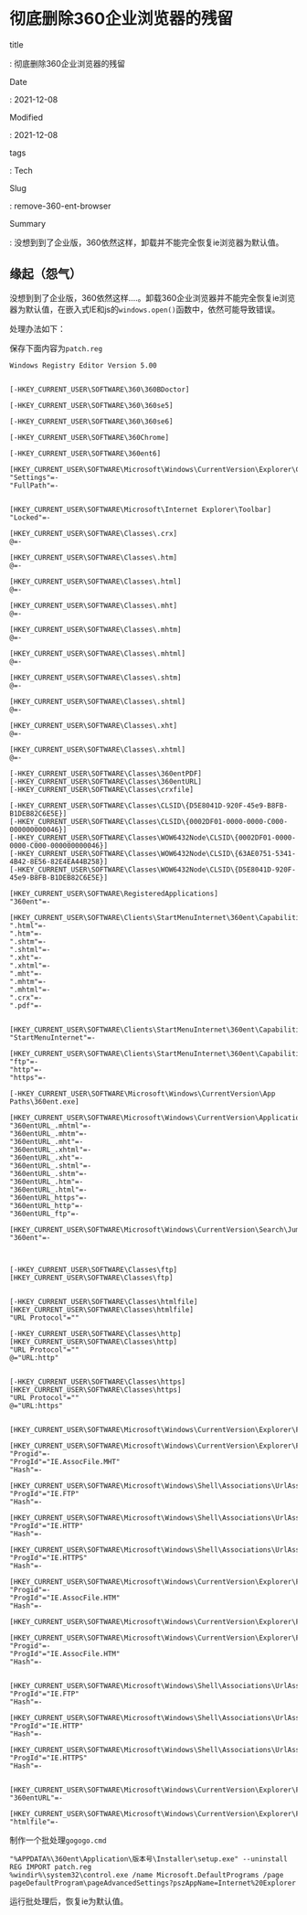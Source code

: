 # 彻底删除360企业浏览器的残留

title

:   彻底删除360企业浏览器的残留

Date

:   2021-12-08

Modified

:   2021-12-08

tags

:   Tech

Slug

:   remove-360-ent-browser

Summary

:   没想到到了企业版，360依然这样，卸载并不能完全恢复ie浏览器为默认值。

## 缘起（怨气）

没想到到了企业版，360依然这样....。卸载360企业浏览器并不能完全恢复ie浏览器为默认值，在嵌入式IE和js的`windows.open()`函数中，依然可能导致错误。

处理办法如下：

保存下面内容为`patch.reg`

    Windows Registry Editor Version 5.00


    [-HKEY_CURRENT_USER\SOFTWARE\360\360BDoctor]

    [-HKEY_CURRENT_USER\SOFTWARE\360\360se5]

    [-HKEY_CURRENT_USER\SOFTWARE\360\360se6]

    [-HKEY_CURRENT_USER\SOFTWARE\360Chrome]

    [-HKEY_CURRENT_USER\SOFTWARE\360ent6]

    [HKEY_CURRENT_USER\SOFTWARE\Microsoft\Windows\CurrentVersion\Explorer\CabinetState]
    "Settings"=-
    "FullPath"=-


    [HKEY_CURRENT_USER\SOFTWARE\Microsoft\Internet Explorer\Toolbar]
    "Locked"=-

    [HKEY_CURRENT_USER\SOFTWARE\Classes\.crx]
    @=-

    [HKEY_CURRENT_USER\SOFTWARE\Classes\.htm]
    @=-

    [HKEY_CURRENT_USER\SOFTWARE\Classes\.html]
    @=-

    [HKEY_CURRENT_USER\SOFTWARE\Classes\.mht]
    @=-

    [HKEY_CURRENT_USER\SOFTWARE\Classes\.mhtm]
    @=-

    [HKEY_CURRENT_USER\SOFTWARE\Classes\.mhtml]
    @=-

    [HKEY_CURRENT_USER\SOFTWARE\Classes\.shtm]
    @=-

    [HKEY_CURRENT_USER\SOFTWARE\Classes\.shtml]
    @=-

    [HKEY_CURRENT_USER\SOFTWARE\Classes\.xht]
    @=-

    [HKEY_CURRENT_USER\SOFTWARE\Classes\.xhtml]
    @=-

    [-HKEY_CURRENT_USER\SOFTWARE\Classes\360entPDF]
    [-HKEY_CURRENT_USER\SOFTWARE\Classes\360entURL]
    [-HKEY_CURRENT_USER\SOFTWARE\Classes\crxfile]

    [-HKEY_CURRENT_USER\SOFTWARE\Classes\CLSID\{D5E8041D-920F-45e9-B8FB-B1DEB82C6E5E}]
    [-HKEY_CURRENT_USER\SOFTWARE\Classes\CLSID\{0002DF01-0000-0000-C000-000000000046}]
    [-HKEY_CURRENT_USER\SOFTWARE\Classes\WOW6432Node\CLSID\{0002DF01-0000-0000-C000-000000000046}]
    [-HKEY_CURRENT_USER\SOFTWARE\Classes\WOW6432Node\CLSID\{63AE0751-5341-4B42-8E56-82E4EA44B258}]
    [-HKEY_CURRENT_USER\SOFTWARE\Classes\WOW6432Node\CLSID\{D5E8041D-920F-45e9-B8FB-B1DEB82C6E5E}]

    [HKEY_CURRENT_USER\SOFTWARE\RegisteredApplications]
    "360ent"=-

    [HKEY_CURRENT_USER\SOFTWARE\Clients\StartMenuInternet\360ent\Capabilities\FileAssociations]
    ".html"=-
    ".htm"=-
    ".shtm"=-
    ".shtml"=-
    ".xht"=-
    ".xhtml"=-
    ".mht"=-
    ".mhtm"=-
    ".mhtml"=-
    ".crx"=-
    ".pdf"=-


    [HKEY_CURRENT_USER\SOFTWARE\Clients\StartMenuInternet\360ent\Capabilities\StartMenu]
    "StartMenuInternet"=-

    [HKEY_CURRENT_USER\SOFTWARE\Clients\StartMenuInternet\360ent\Capabilities\URLAssociations]
    "ftp"=-
    "http"=-
    "https"=-

    [-HKEY_CURRENT_USER\SOFTWARE\Microsoft\Windows\CurrentVersion\App Paths\360ent.exe]

    [HKEY_CURRENT_USER\SOFTWARE\Microsoft\Windows\CurrentVersion\ApplicationAssociationToasts]
    "360entURL_.mhtml"=-
    "360entURL_.mhtm"=-
    "360entURL_.mht"=-
    "360entURL_.xhtml"=-
    "360entURL_.xht"=-
    "360entURL_.shtml"=-
    "360entURL_.shtm"=-
    "360entURL_.htm"=-
    "360entURL_.html"=-
    "360entURL_https"=-
    "360entURL_http"=-
    "360entURL_ftp"=-

    [HKEY_CURRENT_USER\SOFTWARE\Microsoft\Windows\CurrentVersion\Search\JumplistData]
    "360ent"=-



    [-HKEY_CURRENT_USER\SOFTWARE\Classes\ftp]
    [HKEY_CURRENT_USER\SOFTWARE\Classes\ftp]


    [-HKEY_CURRENT_USER\SOFTWARE\Classes\htmlfile]
    [HKEY_CURRENT_USER\SOFTWARE\Classes\htmlfile]
    "URL Protocol"=""

    [-HKEY_CURRENT_USER\SOFTWARE\Classes\http]
    [HKEY_CURRENT_USER\SOFTWARE\Classes\http]
    "URL Protocol"=""
    @="URL:http"


    [-HKEY_CURRENT_USER\SOFTWARE\Classes\https]
    [HKEY_CURRENT_USER\SOFTWARE\Classes\https]
    "URL Protocol"=""
    @="URL:https"


    [HKEY_CURRENT_USER\SOFTWARE\Microsoft\Windows\CurrentVersion\Explorer\FileExts\.mhtm]

    [HKEY_CURRENT_USER\SOFTWARE\Microsoft\Windows\CurrentVersion\Explorer\FileExts\.mhtm\UserChoice]
    "Progid"=-
    "ProgId"="IE.AssocFile.MHT"
    "Hash"=-

    [HKEY_CURRENT_USER\SOFTWARE\Microsoft\Windows\Shell\Associations\UrlAssociations\FTP\UserChoice]
    "ProgId"="IE.FTP"
    "Hash"=-

    [HKEY_CURRENT_USER\SOFTWARE\Microsoft\Windows\Shell\Associations\UrlAssociations\http\UserChoice]
    "ProgId"="IE.HTTP"
    "Hash"=-

    [HKEY_CURRENT_USER\SOFTWARE\Microsoft\Windows\Shell\Associations\UrlAssociations\https\UserChoice]
    "ProgId"="IE.HTTPS"
    "Hash"=-

    [HKEY_CURRENT_USER\SOFTWARE\Microsoft\Windows\CurrentVersion\Explorer\FileExts\.shtm\UserChoice]
    "Progid"=-
    "ProgId"="IE.AssocFile.HTM"
    "Hash"=-

    [HKEY_CURRENT_USER\SOFTWARE\Microsoft\Windows\CurrentVersion\Explorer\FileExts\.shtml]

    [HKEY_CURRENT_USER\SOFTWARE\Microsoft\Windows\CurrentVersion\Explorer\FileExts\.shtml\UserChoice]
    "Progid"=-
    "ProgId"="IE.AssocFile.HTM"
    "Hash"=-


    [HKEY_CURRENT_USER\SOFTWARE\Microsoft\Windows\Shell\Associations\UrlAssociations\FTP\UserChoice]
    "ProgId"="IE.FTP"
    "Hash"=-

    [HKEY_CURRENT_USER\SOFTWARE\Microsoft\Windows\Shell\Associations\UrlAssociations\http\UserChoice]
    "ProgId"="IE.HTTP"
    "Hash"=-

    [HKEY_CURRENT_USER\SOFTWARE\Microsoft\Windows\Shell\Associations\UrlAssociations\https\UserChoice]
    "ProgId"="IE.HTTPS"
    "Hash"=-


    [HKEY_CURRENT_USER\SOFTWARE\Microsoft\Windows\CurrentVersion\Explorer\FileExts\.htm\OpenWithProgids]
    "360entURL"=-

    [HKEY_CURRENT_USER\SOFTWARE\Microsoft\Windows\CurrentVersion\Explorer\FileExts\.html\OpenWithProgids]
    "htmlfile"=-

制作一个批处理`gogogo.cmd`

    "%APPDATA%\360ent\Application\版本号\Installer\setup.exe" --uninstall
    REG IMPORT patch.reg
    %windir%\system32\control.exe /name Microsoft.DefaultPrograms /page pageDefaultProgram\pageAdvancedSettings?pszAppName=Internet%20Explorer

运行批处理后，恢复ie为默认值。
